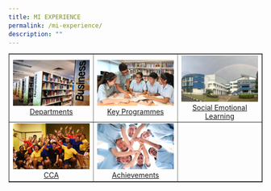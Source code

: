 ```yaml
---
title: MI EXPERIENCE
permalink: /mi-experience/
description: ""
---
```

<table style="border-collapse: collapse; width: 100%;" border="1">
<tbody>
<tr>
<td style="width: 33.3333%; text-align: center;"><a href="/mi-experience/departments"><img src="/images/mie1.jpg"></a><a href="/mi-experience/departments">Departments</a></td>
<td style="width: 33.3333%; text-align: center;"><a href="/mi-experience/key-programmes"><img src="/images/mie2.jpg"></a><a href="/mi-experience/key-programmes">Key Programmes</a></td>
<td style="width: 33.3333%; text-align: center;"><a href="/mi-experience/social-emotional-learning"><img src="/images/mie3.jpg"></a><a href="/mi-experience/social-emotional-learning">Social Emotional Learning</a></td>
</tr>
<tr>
<td style="width: 33.3333%; text-align: center;"><a href="/mi-experience/cca"><img src="/images/mie4.jpg"></a><a href="/mi-experience/cca">CCA</a></td>
<td style="width: 33.3333%; text-align: center;"><a href="/mi-experience/achievements"><img src="/images/mie5.jpg"></a><a href="/mi-experience/achievements">Achievements</a></td>
<td style="width: 33.3333%; text-align: center;">&nbsp;</td>
</tr>
</tbody>
</table>